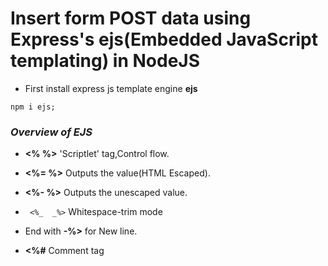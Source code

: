 # Insert form POST data using Express's ejs(Embedded JavaScript templating) in NodeJS

* First install express js template engine __ejs__ 
```node
npm i ejs;
```

### _Overview of EJS_

* __<%  %>__ 'Scriptlet' tag,Control flow.

* __<%=  %>__ Outputs the value(HTML Escaped).

* __<%- %>__ Outputs the unescaped value.

* ```  <%_  _%> ``` Whitespace-trim mode

* End with __-%>__ for New line.

* __<%#__ Comment tag
